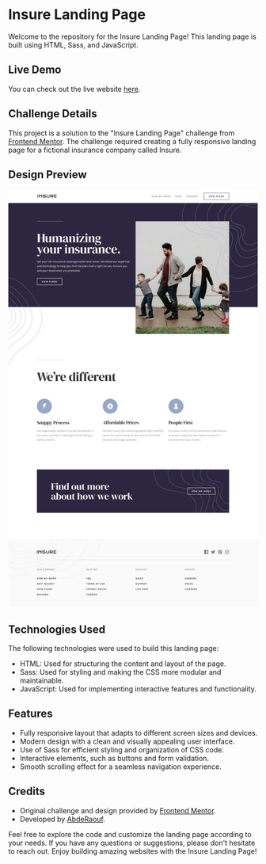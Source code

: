 # Insure Landing Page

Welcome to the repository for the Insure Landing Page! This landing page is built using HTML, Sass, and JavaScript.

## Live Demo

You can check out the live website [here](https://abdraoufx.github.io/frontEndMentor_Challenges/junior/insure_landing_page).

## Challenge Details

This project is a solution to the "Insure Landing Page" challenge from [Frontend Mentor](https://www.frontendmentor.io). The challenge required creating a fully responsive landing page for a fictional insurance company called Insure.

## Design Preview

![Design Preview](images/design_image.jpg "Design Preview")

## Technologies Used

The following technologies were used to build this landing page:

- HTML: Used for structuring the content and layout of the page.
- Sass: Used for styling and making the CSS more modular and maintainable.
- JavaScript: Used for implementing interactive features and functionality.

## Features

- Fully responsive layout that adapts to different screen sizes and devices.
- Modern design with a clean and visually appealing user interface.
- Use of Sass for efficient styling and organization of CSS code.
- Interactive elements, such as buttons and form validation.
- Smooth scrolling effect for a seamless navigation experience.

## Credits

- Original challenge and design provided by [Frontend Mentor](https://www.frontendmentor.io).
- Developed by [AbdeRaouf](https://github.com/abdraoufx).

Feel free to explore the code and customize the landing page according to your needs. If you have any questions or suggestions, please don't hesitate to reach out. Enjoy building amazing websites with the Insure Landing Page!
